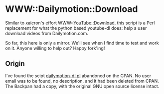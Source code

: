 WWW::Dailymotion::Download
==========================

Similar to xaicron's effort [WWW::YouTube::Download](http://search.cpan.org/perldoc?WWW::YouTube::Download),
this script is a Perl replacement for what the python
based youtube-dl does: 
help a user download videos from Dailymotion.com.

So far, this here is only a mirror. We'll see when I
find time to test and work on it.
Anyone willing to help out? Happy fork'ing!

## Origin

I've found the scipt [dailymotion-dl.pl](http://backpan.perl.org/authors/id/G/GN/GNUTOO/dailymotion-dl.pl)
abandoned on the CPAN. No user email was to be found, no description,
and it had been deleted from CPAN. The Backpan had a
copy, with the original GNU open source license intact.

